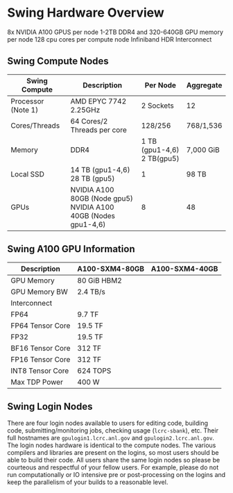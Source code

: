 # Swing Hardware Overview

8x NVIDIA A100 GPUS per node
1-2TB DDR4 and 320-640GB GPU memory per node
128 cpu cores per compute node
Infiniband HDR Interconnect

## Swing Compute Nodes

| Swing Compute | Description | Per Node | Aggregate |
| -------------- | ----------- | -------- | --------- |
| Processor (Note 1) | AMD EPYC 7742 2.25GHz | 2 Sockets | 12 |
| Cores/Threads | 64 Cores/2 Threads per core | 128/256 | 768/1,536 |
| Memory | DDR4 | 1 TB (gpu1-4,6)<br>2 TB(gpu5) | 7,000 GiB |
| Local SSD | 14 TB (gpu1-4,6)<br>28 TB (gpu5) | 1 | 98 TB |
| GPUs | NVIDIA A100 80GB (Node gpu5)<br>NVIDIA A100 40GB (Nodes gpu1-4,6) | 8 | 48 |

## Swing A100 GPU Information

| Description | A100-SXM4-80GB | A100-SXM4-40GB |
| ----------- | -------------- | -------------- |
| GPU Memory | 80 GiB HBM2 |
| GPU Memory BW | 2.4 TB/s |
| Interconnect | |
| FP64 | 9.7 TF |
| FP64 Tensor Core | 19.5 TF |
| FP32 | 19.5 TF |
| BF16 Tensor Core | 312 TF |
| FP16 Tensor Core | 312 TF |
| INT8 Tensor Core | 624 TOPS |
| Max TDP Power | 400 W |

## Swing Login Nodes

There are four login nodes available to users for editing code, building code, submitting/monitoring jobs, checking usage (`lcrc-sbank`), etc. Their full hostnames are `gpulogin1.lcrc.anl.gov` and `gpulogin2.lcrc.anl.gov`.  The login nodes hardware is identical to the compute nodes. The various compilers and libraries are present on the logins, so most users should be able to build their code. All users share the same login nodes so please be courteous and respectful of your fellow users. For example, please do not run computationally or IO intensive pre or post-processing on the logins and keep the parallelism of your builds to a reasonable level.
